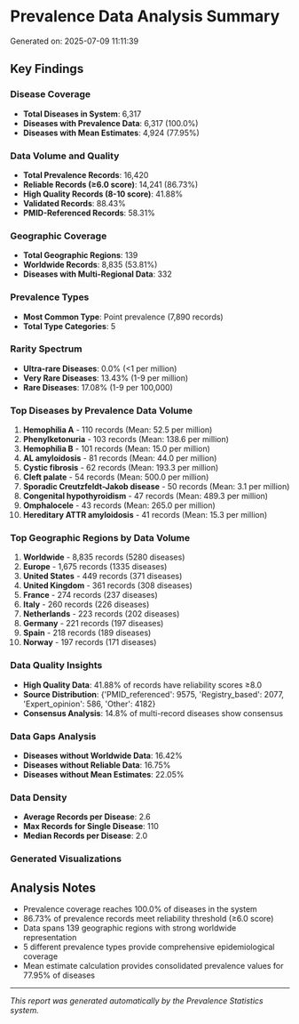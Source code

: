 # Prevalence Data Analysis Summary

Generated on: 2025-07-09 11:11:39

## Key Findings

### Disease Coverage
- **Total Diseases in System**: 6,317
- **Diseases with Prevalence Data**: 6,317 (100.0%)
- **Diseases with Mean Estimates**: 4,924 (77.95%)

### Data Volume and Quality
- **Total Prevalence Records**: 16,420
- **Reliable Records (≥6.0 score)**: 14,241 (86.73%)
- **High Quality Records (8-10 score)**: 41.88%
- **Validated Records**: 88.43%
- **PMID-Referenced Records**: 58.31%

### Geographic Coverage
- **Total Geographic Regions**: 139
- **Worldwide Records**: 8,835 (53.81%)
- **Diseases with Multi-Regional Data**: 332

### Prevalence Types
- **Most Common Type**: Point prevalence (7,890 records)
- **Total Type Categories**: 5

### Rarity Spectrum
- **Ultra-rare Diseases**: 0.0% (<1 per million)
- **Very Rare Diseases**: 13.43% (1-9 per million)
- **Rare Diseases**: 17.08% (1-9 per 100,000)

### Top Diseases by Prevalence Data Volume
1. **Hemophilia A** - 110 records (Mean: 52.5 per million)
2. **Phenylketonuria** - 103 records (Mean: 138.6 per million)
3. **Hemophilia B** - 101 records (Mean: 15.0 per million)
4. **AL amyloidosis** - 81 records (Mean: 44.0 per million)
5. **Cystic fibrosis** - 62 records (Mean: 193.3 per million)
6. **Cleft palate** - 54 records (Mean: 500.0 per million)
7. **Sporadic Creutzfeldt-Jakob disease** - 50 records (Mean: 3.1 per million)
8. **Congenital hypothyroidism** - 47 records (Mean: 489.3 per million)
9. **Omphalocele** - 43 records (Mean: 265.0 per million)
10. **Hereditary ATTR amyloidosis** - 41 records (Mean: 15.3 per million)

### Top Geographic Regions by Data Volume
1. **Worldwide** - 8,835 records (5280 diseases)
2. **Europe** - 1,675 records (1335 diseases)
3. **United States** - 449 records (371 diseases)
4. **United Kingdom** - 361 records (308 diseases)
5. **France** - 274 records (237 diseases)
6. **Italy** - 260 records (226 diseases)
7. **Netherlands** - 223 records (202 diseases)
8. **Germany** - 221 records (197 diseases)
9. **Spain** - 218 records (189 diseases)
10. **Norway** - 197 records (171 diseases)

### Data Quality Insights
- **High Quality Data**: 41.88% of records have reliability scores ≥8.0
- **Source Distribution**: {'PMID_referenced': 9575, 'Registry_based': 2077, 'Expert_opinion': 586, 'Other': 4182}
- **Consensus Analysis**: 14.8% of multi-record diseases show consensus

### Data Gaps Analysis
- **Diseases without Worldwide Data**: 16.42%
- **Diseases without Reliable Data**: 16.75%
- **Diseases without Mean Estimates**: 22.05%

### Data Density
- **Average Records per Disease**: 2.6
- **Max Records for Single Disease**: 110
- **Median Records per Disease**: 2.0

### Generated Visualizations

## Analysis Notes
- Prevalence coverage reaches 100.0% of diseases in the system
- 86.73% of prevalence records meet reliability threshold (≥6.0 score)
- Data spans 139 geographic regions with strong worldwide representation
- 5 different prevalence types provide comprehensive epidemiological coverage
- Mean estimate calculation provides consolidated prevalence values for 77.95% of diseases

---
*This report was generated automatically by the Prevalence Statistics system.*
